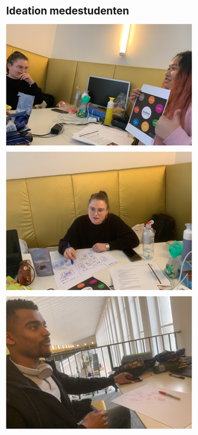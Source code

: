 # Ideation medestudenten

![Afbeelding 49](../.gitbook/assets/screenshot-2019-06-08-at-14.07.34.png)

![Afbeelding 50](../.gitbook/assets/screenshot-2019-06-08-at-14.06.31.png)

![Afbeelding 51](../.gitbook/assets/screenshot-2019-06-08-at-14.08.24.png)



